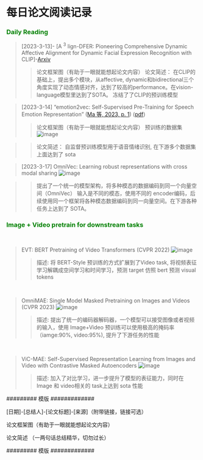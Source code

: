 # 每日论文阅读记录

### <font color=Green> Daily Reading</font>

> [2023-3-13]- [A $^3$ lign-DFER: Pioneering Comprehensive Dynamic Affective Alignment for Dynamic Facial Expression Recognition with CLIP]-[Arxiv](https://arxiv.org/abs/2403.04294)
>  
> > 论文框架图（有助于一眼就能想起论文内容）
> > 论文简述：
> > 在CLIP的基础上，提出多个模块，从affective, dynamic和bidirectional三个角度实现了动态情感对齐，达到了较高的performance。在vision-language模型里达到了SOTA。 冻结了了CLIP的预训练模型


> [2023-3-14] 
> “emotion2vec: Self-Supervised Pre-Training for Speech Emotion Representation” ([Ma 等, 2023, p. 1](zotero://select/library/items/7VRD2MS6)) ([pdf](zotero://open-pdf/library/items/JDD3XVM9?page=1&annotation=58YPEKMD))
> > 论文框架图（有助于一眼就能想起论文内容）
> > 预训练的数据集
> > ![image](https://github.com/cyinen/paper-readings/assets/56926538/a553e4ca-4c32-4d4d-b570-c744b95b2840)

> > 论文简述：
> > 自监督预训练模型用于语音情绪识别, 在下游多个数据集上面达到了 sota

> [2023-3-17]  OmniVec: Learning robust representations with cross modal sharing
> ![image](https://github.com/cyinen/paper-readings/assets/56926538/5d04a9f8-e7a9-423c-bad9-69c54edf98cf)

>> 提出了一个统一的模型架构，将多种模态的数据编码到同一个向量空间（OmniVec）
输入是不同的模态，使用不同的 encoder编码，后续使用同一个框架将各种模态数据编码到同一向量空间。在下游各种任务上达到了 SOTA。


### <font color=Green> Image + Video pretrain for downstream tasks</font>
&nbsp;
> EVT: BERT Pretraining of Video Transformers (CVPR 2022)
> ![image](https://github.com/ReadingPapers/Report/assets/56926538/36d9776b-43a1-4336-b2d9-c71a30b0e2ad)
>> 描述: 将 BERT-Style 预训练的方式扩展到了Video task, 将视频表征学习解耦成空间学习和时间学习，预测 target 仿照 bert 预测 visual tokens

&nbsp;
> OmniMAE: Single Model Masked Pretraining on Images and Videos (CVPR 2023)
> ![image](https://github.com/ReadingPapers/Report/assets/56926538/694379e1-da39-4d82-b6cd-4fd7f9494ad5)
>> 描述: 提出了统一的编码器解码器，一个模型可以接受图像或者视频的输入，使用 Image+Video 预训练可以使用极高的掩码率（iamge:90%, video:95%), 提升了下游任务的性能

&nbsp;
> ViC-MAE: Self-Supervised Representation Learning from Images and Video with Contrastive Masked Autoencoders 
> ![image](https://github.com/ReadingPapers/Report/assets/56926538/2aa9cfc7-6816-4c1b-9d3d-0696946edcd2)
>> 描述:  加入了对比学习，进一步提升了模型的表征能力，同时在 Image 和 video相关的 task上达到 sota 性能



######### 模版 #############

[日期]-[总结人]-[论文标题]-[来源]（附带链接，链接可选）

论文框架图（有助于一眼就能想起论文内容）

论文简述 （一两句话总结精华，切勿过长）

######### 模版 #############
